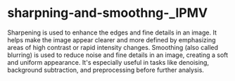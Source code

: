 # sharpning-and-smoothng-_IPMV
Sharpening is used to enhance the edges and fine details in an image. It helps make the image appear clearer and more defined by emphasizing areas of high contrast or rapid intensity changes.
Smoothing (also called blurring) is used to reduce noise and fine details in an image, creating a soft and uniform appearance. It's especially useful in tasks like denoising, background subtraction, and preprocessing before further analysis.
